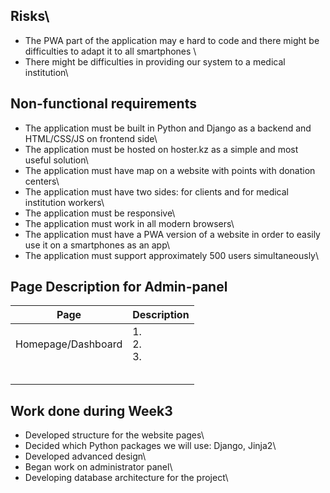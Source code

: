 ## Risks\
 - The PWA part of the application may e hard to code and there might be difficulties to adapt it to all smartphones \
 - There might be difficulties in providing our system to a medical institution\
 
 ## Non-functional requirements 
 - The application must be built in Python and Django as a backend and HTML/CSS/JS on frontend side\
 - The application must be hosted on hoster.kz as a simple and most useful solution\
 - The application must have map on a website with points with donation centers\
 - The application must have two sides: for clients and for medical institution workers\
 - The application must be responsive\
 - The application must work in all modern browsers\
 - The application must have a PWA version of a website in order to easily use it on a smartphones as an app\
 - The application must support approximately 500 users simultaneously\

## Page Description for Admin-panel
| Page | Description  |
|---|---|
|Homepage/Dashboard | 1. <br/> 2.  <br/> 3.|
|   |   |
|   |   |
|   |   |
|   |   |
|   |   |

## Work done during Week3
 - Developed structure for the website pages\
 - Decided which Python packages we will use: Django, Jinja2\
 - Developed advanced design\
 - Began work on administrator panel\
 - Developing database architecture for the project\
